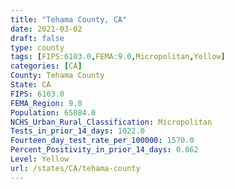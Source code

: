 ```yaml
---
title: "Tehama County, CA"
date: 2021-03-02
draft: false
type: county
tags: [FIPS:6103.0,FEMA:9.0,Micropolitan,Yellow]
categories: [CA]
County: Tehama County
State: CA
FIPS: 6103.0
FEMA_Region: 9.0
Population: 65084.0
NCHS_Urban_Rural_Classification: Micropolitan
Tests_in_prior_14_days: 1022.0
Fourteen_day_test_rate_per_100000: 1570.0
Percent_Positivity_in_prior_14_days: 0.062
Level: Yellow
url: /states/CA/tehama-county
---
```



